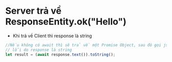 # Server trả về ResponseEntity.ok("Hello")

- Khi trả về Client thì response là string

```js
//Nếu không có await thì sẽ trả về một Promise Object, sau đó gọi json() thì ra
// lỗi do response là string
let result = (await response.text()).toString();
```
